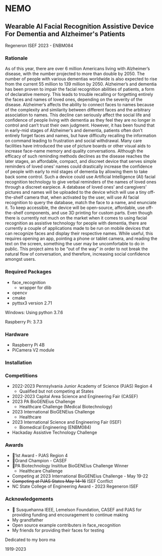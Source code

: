 # NEMO

## Wearable AI Facial Recognition Assistive Device For Dementia and Alzheimer's Patients

Regeneron ISEF 2023 - ENBM084

### Rationale

As of this year, there are over 6 million Americans living with Alzheimer’s disease, with the number projected to more than double by 2050. The number of people with various dementias worldwide is also expected to rise from the current 55 million to 139 million by 2050. Alzheimer’s and dementia has been proven to impair the facial recognition abilities of patients, a form of declarative memory. This leads to trouble recalling or forgetting entirely the faces and names of loved ones, depending on the severity of the disease. Alzheimer’s affects the ability to connect faces to names because of the complexity and similarity between different faces and the arbitrary association to names. This decline can seriously affect the social life and confidence of people living with dementia as they feel they are no longer in control and can’t trust their own judgment. However, it has been found that in early-mid stages of Alzheimer’s and dementia, patients often don’t entirely forget faces and names, but have difficulty recalling the information on command leading to frustration and social withdrawal. Many care facilities have introduced the use of picture boards or other visual aids to increase face-name memory and quality conversations. Although the efficacy of such reminding methods declines as the disease reaches the later stages, an affordable, compact, and discreet device that serves simple reminders of loved ones’ names could drastically increase the confidence of people with early to mid stages of dementia by allowing them to take back some control. Such a device could use Artificial Intelligence (AI) facial recognition technology to give verbal reminders of the names of loved ones through a discreet earpiece. A database of loved ones’ and caregivers’ pictures and names will be uploaded to the device which will use a tiny off-the-shelf camera that, when activated by the user, will use AI facial recognition to query the database, match the face to a name, and enunciate it. To keep accessible, the device will be open-source, affordable, use off-the-shelf components, and use 3D printing for custom parts. Even though there is currently not much on the market when it comes to using facial recognition as assistive technology for people with dementia, there are currently a couple of applications made to be run on mobile devices that can recognize faces and display their respective names. While useful, this requires opening an app, pointing a phone or tablet camera, and reading the text on the screen, something the user may be uncomfortable to do in public. This project aims to be “out of the way” in order to not break the natural flow of conversation, and therefore, increasing social confidence amongst users. 

### Required Packages

- face_recognition
  - wrapper for dlib
- opencv
- cmake
- pyttsx3 version 2.71

Windows: Using python 3.7.6

Raspberry Pi: 3.7.3

### Hardware

- Raspberry Pi 4B
- PiCamera V2 module

### Installation

### Competitions

- 2022-2023 Pennsylvania Junior Academy of Science (PJAS) Region 4
  - Qualified but not competing at States
- 2022-2023 Capital Area Science and Engineering Fair (CASEF)
- 2023 PA BioGENEius Challenge
  - Healthcare Challenge (Medical Biotechnology)
- 2023 International BioGENEius Challenge
  - Healthcare
- 2023 International Science and Engineering Fair (ISEF)
  - Biomedical Engineering (ENBM084)
- Hackaday Assistive Technology Challenge

### Awards

- 🥇1st Award - PJAS Region 4
- 🥇Grand Champion - CASEF
- 🥇PA Biotechnology Insititue BioGENEius Challenge Winner
  - Healthcare Challenge
- Competing at 2023 International BioGENEius Challenge - May 19-22
- ~~Competing at PJAS States May 14-16~~ ISEF Conflict
- NC State College of Engineering Award - 2023 Regeneron ISEF

### Acknowledgements

- 💸 Susquehanna IEEE, Lemelson Foundation, CASEF and PJAS for providing funding and encouragement to continue making
- My grandfather
- Open source example contributers in face_recognition
- My friends for providing their faces for testing

Dedicated to my boro ma

1919-2023
